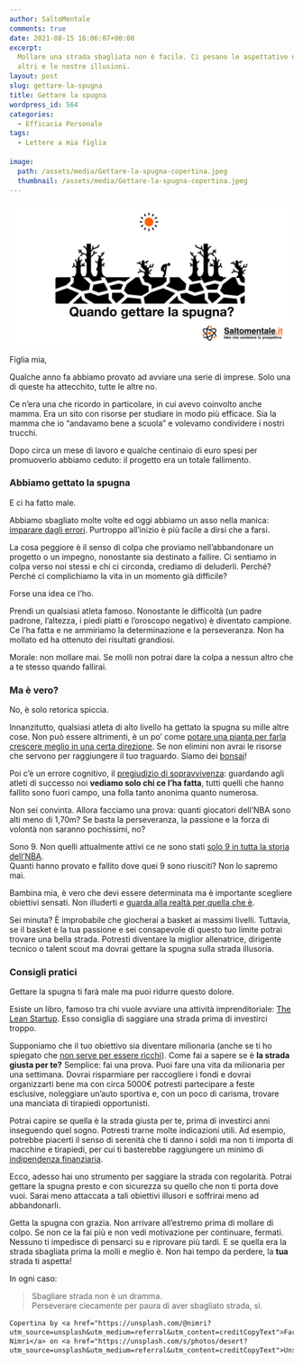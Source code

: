 ```yaml
---
author: SaltoMentale
comments: true
date: 2021-08-15 16:06:07+00:00
excerpt:
  Mollare una strada sbagliata non è facile. Ci pesano le aspettative degli
  altri e le nostre illusioni.
layout: post
slug: gettare-la-spugna
title: Gettare la spugna
wordpress_id: 564
categories:
  - Efficacia Personale
tags:
  - Lettere a mia figlia

image:
  path: /assets/media/Gettare-la-spugna-copertina.jpeg
  thumbnail: /assets/media/Gettare-la-spugna-copertina.jpeg
---
```


![](/assets/media/Gettare-la-spugna.png)

Figlia mia,

Qualche anno fa abbiamo provato ad avviare una serie di imprese. Solo una di queste ha attecchito, tutte le altre no.

Ce n’era una che ricordo in particolare, in cui avevo coinvolto anche mamma. Era un sito con risorse per studiare in modo più efficace. Sia la mamma che io “andavamo bene a scuola” e volevamo condividere i nostri trucchi.

Dopo circa un mese di lavoro e qualche centinaio di euro spesi per promuoverlo abbiamo ceduto: il progetto era un totale fallimento.

### Abbiamo gettato la spugna

E ci ha fatto male.

Abbiamo sbagliato molte volte ed oggi abbiamo un asso nella manica: [imparare dagli errori](/la-natura-dellerrore-salto-mentale/). Purtroppo all’inizio è più facile a dirsi che a farsi.

La cosa peggiore è il senso di colpa che proviamo nell’abbandonare un progetto o un impegno, nonostante sia destinato a fallire. Ci sentiamo in colpa verso noi stessi e chi ci circonda, crediamo di deluderli. Perché? Perché ci complichiamo la vita in un momento già difficile?

Forse una idea ce l’ho.

Prendi un qualsiasi atleta famoso. Nonostante le difficoltà (un padre padrone, l’altezza, i piedi piatti e l’oroscopo negativo) è diventato campione. Ce l’ha fatta e ne ammiriamo la determinazione e la perseveranza. Non ha mollato ed ha ottenuto dei risultati grandiosi.

Morale: non mollare mai. Se molli non potrai dare la colpa a nessun altro che a te stesso quando fallirai.

### Ma è vero?

No, è solo retorica spiccia.

Innanzitutto, qualsiasi atleta di alto livello ha gettato la spugna su mille altre cose. Non può essere altrimenti, è un po’ come [potare una pianta per farla crescere meglio in una certa direzione](/coltivare-il-cambiamento/). Se non elimini non avrai le risorse che servono per raggiungere il tuo traguardo. Siamo dei [bonsai](https://it.wikipedia.org/wiki/Bonsai)!

Poi c’è un errore cognitivo, il [pregiudizio di sopravvivenza](https://it.wikipedia.org/wiki/Survivorship_bias): guardando agli atleti di successo noi **vediamo solo chi ce l’ha fatta**, tutti quelli che hanno fallito sono fuori campo, una folla tanto anonima quanto numerosa.

Non sei convinta. Allora facciamo una prova: quanti giocatori dell’NBA sono alti meno di 1,70m? Se basta la perseveranza, la passione e la forza di volontà non saranno pochissimi, no?

Sono 9. Non quelli attualmente attivi ce ne sono stati [solo 9 in tutta la storia dell’NBA](https://en.wikipedia.org/wiki/List_of_shortest_players_in_National_Basketball_Association_history).  
Quanti hanno provato e fallito dove quei 9 sono riusciti? Non lo sapremo mai.

Bambina mia, è vero che devi essere determinata ma è importante scegliere obiettivi sensati. Non illuderti e [guarda alla realtà per quella che è](/la-mappa-non-e-il-territorio/).

Sei minuta? È improbabile che giocherai a basket ai massimi livelli. Tuttavia, se il basket è la tua passione e sei consapevole di questo tuo limite potrai trovare una bella strada. Potresti diventare la miglior allenatrice, dirigente tecnico o talent scout ma dovrai gettare la spugna sulla strada illusoria.

### Consigli pratici

Gettare la spugna ti farà male ma puoi ridurre questo dolore.

Esiste un libro, famoso tra chi vuole avviare una attività imprenditoriale: [The Lean Startup](https://www.amazon.it/Lean-Startup-Innovation-Successful-Businesses/dp/0670921602). Esso consiglia di saggiare una strada prima di investirci troppo.

Supponiamo che il tuo obiettivo sia diventare milionaria (anche se ti ho spiegato che [non serve per essere ricchi](/ricchi-sfondati/)). Come fai a sapere se è **la strada giusta per te?** Semplice: fai una prova. Puoi fare una vita da milionaria per una settimana. Dovrai risparmiare per raccogliere i fondi e dovrai organizzarti bene ma con circa 5000€ potresti partecipare a feste esclusive, noleggiare un’auto sportiva e, con un poco di carisma, trovare una manciata di tirapiedi opportunisti.

Potrai capire se quella è la strada giusta per te, prima di investirci anni inseguendo quel sogno. Potresti trarne molte indicazioni utili. Ad esempio, potrebbe piacerti il senso di serenità che ti danno i soldi ma non ti importa di macchine e tirapiedi, per cui ti basterebbe raggiungere un minimo di [indipendenza finanziaria](/indipendenza-finanziaria/).

Ecco, adesso hai uno strumento per saggiare la strada con regolarità. Potrai gettare la spugna presto e con sicurezza su quello che non ti porta dove vuoi. Sarai meno attaccata a tali obiettivi illusori e soffrirai meno ad abbandonarli.

Getta la spugna con grazia. Non arrivare all’estremo prima di mollare di colpo. Se non ce la fai più e non vedi motivazione per continuare, fermati. Nessuno ti impedisce di pensarci su e riprovare più tardi. E se quella era la strada sbagliata prima la molli e meglio è. Non hai tempo da perdere, la **tua** strada ti aspetta!

In ogni caso:

> Sbagliare strada non è un dramma.  
Perseverare ciecamente per paura di aver sbagliato strada, sì.


    Copertina by <a href="https://unsplash.com/@nimri?utm_source=unsplash&utm_medium=referral&utm_content=creditCopyText">Fares Nimri</a> on <a href="https://unsplash.com/s/photos/desert?utm_source=unsplash&utm_medium=referral&utm_content=creditCopyText">Unsplash</a>
